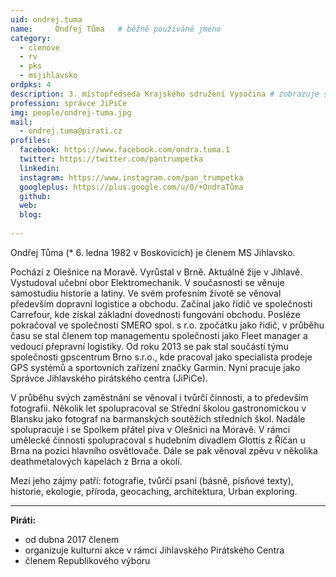 ```yaml
---
uid: ondrej.tuma
name:     Ondřej Tůma  	# běžně používáné jméno
category:
  - clenove
  - rv
  - pks
  - msjihlavsko
ordpks: 4
description: 3. místopředseda Krajského sdružení Vysočina # zobrazuje se v lide
profession: správce JiPiCe
img: people/ondrej-tuma.jpg
mail:
  - ondrej.tuma@pirati.cz
profiles:
  facebook: https://www.facebook.com/ondra.tuma.1 
  twitter: https://twitter.com/pantrumpetka  
  linkedin:   
  instagram: https://www.instagram.com/pan_trumpetka  
  googleplus: https://plus.google.com/u/0/+OndraTůma
  github: 
  web: 
  blog: 
  
---
```


Ondřej Tůma (* 6. ledna 1982 v Boskovicích) je členem MS Jihlavsko.

Pochází z Olešnice na Moravě. Vyrůstal v Brně. Aktuálně žije v Jihlavě. Vystudoval učební obor 
Elektromechanik. V současnosti se věnuje samostudiu historie a latiny. Ve svém profesním životě se 
věnoval především dopravní logistice a obchodu. Začínal jako řidič ve společnosti Carrefour, kde získal 
základní dovednosti fungování obchodu. Posléze pokračoval ve společnosti SMERO spol. s r.o. zpočátku 
jako řidič, v průběhu času se stal členem top managementu společnosti jako Fleet manager a vedoucí 
přepravní logistiky. Od roku 2013 se pak stal součástí týmu společnosti gpscentrum Brno s.r.o., kde 
pracoval jako specialista prodeje GPS systémů a sportovních zařízení značky Garmin. Nyní pracuje jako 
Správce Jihlavského pirátského centra (JiPiCe).

V průběhu svých zaměstnání se věnoval i tvůrčí činnosti, a to především fotografii. Několik let 
spolupracoval se Střední školou gastronomickou v Blansku jako fotograf na barmanských soutěžích 
středních škol. Nadále spolupracuje i se Spolkem přátel piva v Olešnici na Moravě. V rámci umělecké 
činnosti spolupracoval s hudebním divadlem Glottis z Říčan u Brna na pozici hlavního osvětlovače. Dále se 
pak věnoval zpěvu v několika deathmetalových kapelách z Brna a okolí.

Mezi jeho zájmy patří: fotografie, tvůrčí psaní (básně, písňové texty), historie, ekologie, příroda, geocaching, architektura, Urban exploring.

---

**Piráti:**
* od dubna 2017 členem
* organizuje kulturní akce v rámci Jihlavského Pirátského Centra
* členem Republikového výboru
